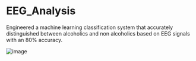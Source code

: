 # EEG_Analysis

Engineered a machine learning classification system that accurately 
distinguished between alcoholics and non
alcoholics based on EEG signals with an 80% accuracy.

![image](https://github.com/user-attachments/assets/f0242756-ff99-4ed9-8432-4826a2902dc8)


